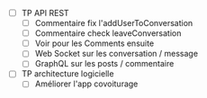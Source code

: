 
- [ ] TP API REST
	- [ ] Commentaire fix l'addUserToConversation
	- [ ] Commentaire check leaveConversation
	- [ ] Voir pour les Comments ensuite
	- [ ] Web Socket sur les conversation / message
	- [ ] GraphQL sur les posts / commentaire
- [ ] TP architecture logicielle
	- [ ] Améliorer l'app covoiturage